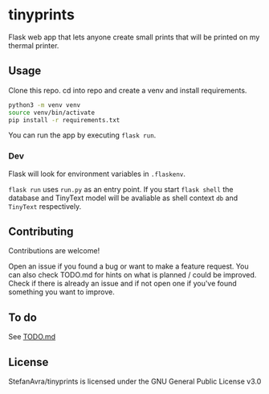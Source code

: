 # tinyprints
Flask web app that lets anyone create small prints that will be printed on my thermal printer.


## Usage

Clone this repo.
cd into repo and create a venv and install requirements. 
```sh
python3 -m venv venv
source venv/bin/activate
pip install -r requirements.txt
```

You can run the app by executing ```flask run```. 

### Dev

Flask will look for environment variables in ```.flaskenv```.

```flask run``` uses ```run.py``` as an entry point. If you start ```flask shell``` the database and TinyText model will be avaliable as shell context ```db```  and ```TinyText``` respectively.

## Contributing
Contributions are welcome!

Open an issue if you found a bug or want to make a feature request.
You can also check TODO.md for hints on what is planned / could be improved. Check if there is already an issue and if not open one if you've found something you want to improve.

## To do
See [TODO.md](/TODO.md)

## License
StefanAvra/tinyprints is licensed under the
GNU General Public License v3.0